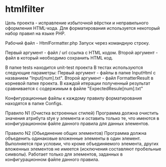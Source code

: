 # htmlfilter

Цель проекта - исправление избыточной вёрстки и неправильного оформления HTML-кода.
Для форматирования используется некоторый набор правил на языке PHP.

Рабочий файл - HtmlFormatter.php
Запуск через командную строку.

Первый аргумент - файл / url ссылка с  HTML кодом.
Второй аргумент - файл в который необходимо сохранить HTML код.

В папке tests находится unit-test проекта
В тестах используются следующие параметры:
Первый аргумент - файлы в папке InputHtml с названием "Input[num].txt".
Второй аргумент - файл FormatterResult в корневой папке проекта.
В каждой итерации полученный результат сравнивается с содержимым в файле "ExpectedResule[num].txt"

Конфигурационные файлы к каждому правилу форматирования находятся в папке Configs.

Правило N1 (Очистка встроенных стилей)
Программа должна очистить значения атрибута stye у элемента и оставить только те, что имеются в конфигурационном файле данного правила для данных элементов.

Правило N2 (Обьединение общих элементов)
Программа должна объеденить одинаковые вложенные элементы в один элемент.
Выполняется при условии, что кроме объединяемого элемента, других вложенных элементов не имеется (исключения составляют пробельные символы).
Работает только для элементов, заданных в конфигурационном файле данного правила.
